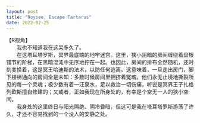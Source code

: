 ```yaml
---
layout: post
title: "Roysee, Escape Tartarus"
date: 2022-02-25
---
```

【R视角】  
　　我也不知道我在这呆多久了。  
　　在这塔耳塔罗斯，冥界最底端的地牢迷宫。这里，狭小阴暗的房间缠绕着盘根错节的阶梯，在黑暗混沌中无序地拧在一起。也因此，房间的排布全然随机，还时刻变换着，这是冥王哈迪斯的法术，以防任何逃离。这意味着，一旦走出房门，脚下楼梯通向的房间全是未知：多数时候房间里拥挤着冤魂，他们永无止境地撕裂所见的每一个灵魂；极少数有着一汪泉水，足以救治一切伤痛，听说是冥界王子扎格列欧斯擅自修建的；又或者，正如我现在所身处的，有幸是个空无一人的狭小空间。  
　　我身处的这里终日与阳光隔绝、阴冷昏暗，但这可是我在塔耳塔罗斯游荡了许久，才还不容易找到的一个没人的安静之处。
